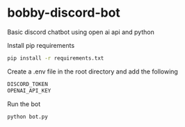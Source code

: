 # bobby-discord-bot
Basic discord chatbot using open ai api and python

Install pip requirements
```bash
pip install -r requirements.txt
```

Create a .env file in the root directory and add the following
```bash
DISCORD_TOKEN
OPENAI_API_KEY
```

Run the bot
```bash
python bot.py
```